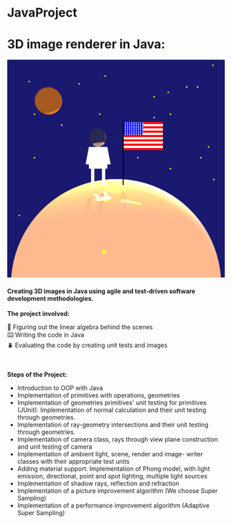 # JavaProject
<h1>3D image renderer in Java: </h1>
<img src="https://raw.githubusercontent.com/ElishevaMedioni/JavaProject/master/images/moonWithSS.png?token=ARP7WUMJI7PDCQPFLIGC6M3A2R2WI"/>

<h4> Creating 3D images in Java using agile and test-driven software development methodologies. </h4>

<b> The project involved:</b>

:triangular_ruler: Figuring out the linear algebra behind the scenes <br/>
:keyboard: Writing the code in Java <br/>
:beetle: Evaluating the code by creating unit tests and images <br/>

<br/>

<b> Steps of the Project: </b>

- Introduction to OOP with Java
- Implementation of primitives with operations, geometries
- Implementation of geometries primitives' unit testing for primitives (JUnit). Implementation of normal calculation and their unit testing through geometries.
- Implementation of ray-geometry intersections and their unit testing through geometries.
- Implementation of camera class, rays through view plane construction and unit testing of camera
- Implementation of ambient light, scene, render and image- writer classes with their appropriate test units
- Adding material support. Implementation of Phong model, with light emission, directional, point and spot lighting, multiple light sources
- Implementation of shadow rays, reflection and refraction
- Implementation of a picture improvement algorithm (We choose Super Sampling)
- Implementation of a performance improvement algorithm (Adaptive Super Sampling)
